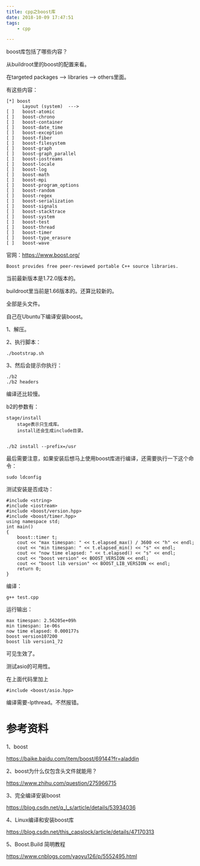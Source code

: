 ```yaml
---
title: cpp之boost库
date: 2018-10-09 17:47:51
tags:
	- cpp

---
```




boost库包括了哪些内容？



从buildroot里的boost的配置来看。

在targeted packages --> libraries --> others里面。

有这些内容：

```
[*] boost                      
      Layout (system)  --->    
[ ]   boost-atomic             
[ ]   boost-chrono             
[ ]   boost-container          
[ ]   boost-date_time          
[ ]   boost-exception          
[ ]   boost-fiber              
[ ]   boost-filesystem         
[ ]   boost-graph              
[ ]   boost-graph_parallel     
[ ]   boost-iostreams          
[ ]   boost-locale             
[ ]   boost-log                
[ ]   boost-math               
[ ]   boost-mpi                
[ ]   boost-program_options    
[ ]   boost-random             
[ ]   boost-regex              
[ ]   boost-serialization      
[ ]   boost-signals            
[ ]   boost-stacktrace         
[ ]   boost-system             
[ ]   boost-test               
[ ]   boost-thread             
[ ]   boost-timer              
[ ]   boost-type_erasure       
[ ]   boost-wave               
```



官网：https://www.boost.org/

```
Boost provides free peer-reviewed portable C++ source libraries.
```

当前最新版本是1.72.0版本的。

buildroot里当前是1.66版本的。还算比较新的。

全部是头文件。



自己在Ubuntu下编译安装boost。

1、解压。

2、执行脚本：

```
./bootstrap.sh
```

3、然后会提示你执行：

```
./b2 
./b2 headers
```

编译还比较慢。

b2的参数有：

```
stage/install
	stage表示只生成库。
	install还会生成include目录。
	
```

```
./b2 install --prefix=/usr
```

最后需要注意，如果安装后想马上使用boost库进行编译，还需要执行一下这个命令：

```
sudo ldconfig
```



测试安装是否成功：

```
#include <string>
#include <iostream>
#include <boost/version.hpp>
#include <boost/timer.hpp>
using namespace std;
int main()
{
    boost::timer t;
    cout << "max timespan: " << t.elapsed_max() / 3600 << "h" << endl;
    cout << "min timespan: " << t.elapsed_min() << "s" << endl;
    cout << "now time elapsed: " << t.elapsed() << "s" << endl;
    cout << "boost version" << BOOST_VERSION << endl;
    cout << "boost lib version" << BOOST_LIB_VERSION << endl;
    return 0;
}
```

编译：

```
g++ test.cpp
```

运行输出：

```
max timespan: 2.56205e+09h
min timespan: 1e-06s
now time elapsed: 0.000177s
boost version107200
boost lib version1_72
```

可见生效了。

测试asio的可用性。

在上面代码里加上

```
#include <boost/asio.hpp>
```

编译需要-lpthread。不然报错。



# 参考资料

1、boost

https://baike.baidu.com/item/boost/69144?fr=aladdin

2、boost为什么仅包含头文件就能用？

https://www.zhihu.com/question/275966715

3、完全编译安装boost

https://blog.csdn.net/q_l_s/article/details/53934036

4、Linux编译和安装boost库

https://blog.csdn.net/this_capslock/article/details/47170313

5、Boost.Build 简明教程

https://www.cnblogs.com/yaoyu126/p/5552495.html
